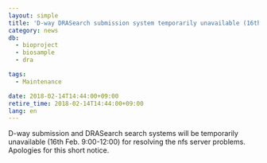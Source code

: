 ```yaml
---
layout: simple
title: 'D-way DRASearch submission system temporarily unavailable (16th Feb. 9:00-12:00)'
category: news
db:
  - bioproject
  - biosample
  - dra

tags:
  - Maintenance

date: 2018-02-14T14:44:00+09:00
retire_time: 2018-02-14T14:44:00+09:00
lang: en
---
```


<p>D-way submission and DRASearch search systems will be temporarily unavailable (16th Feb. 9:00-12:00) for resolving the nfs server problems. Apologies for this short notice.</p>
